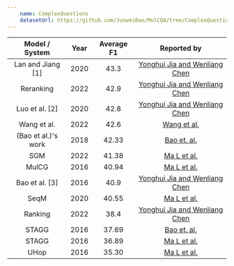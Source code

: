 ```yaml
---
    name: ComplexQuestions
    datasetUrl: https://github.com/JunweiBao/MulCQA/tree/ComplexQuestions
---
```


|   Model / System    |   Year    | Average F1 |                                   Reported by                                |
|:-------------------:|:---------:|:----------:|:----------------------------------------------------------------------------:|
|  Lan and Jiang [1]  |   2020    |    43.3    |      [Yonghui Jia and Wenliang Chen](https://arxiv.org/pdf/2204.12808.pdf)   |
|      Reranking      |   2022    |    42.9    |      [Yonghui Jia and Wenliang Chen](https://arxiv.org/pdf/2204.12808.pdf)   |
|   Luo et al. [2]    |   2020    |    42.8    |      [Yonghui Jia and Wenliang Chen](https://arxiv.org/pdf/2204.12808.pdf)   |
|     Wang et al.     |   2022    |    42.6     |          [Wang et al.](https://link.springer.com/chapter/10.1007/978-3-031-10983-6_15)          |
| (Bao et al.)'s work |   2018    |   42.33    |              [Bao et. al.](https://aclanthology.org/C16-1236.pdf)            |
|         SGM         |   2022    |   41.38    | [Ma L et al.](https://ieeexplore.ieee.org/stamp/stamp.jsp?tp=&arnumber=9747229) |
|        MulCG        |   2016    |   40.94    | [Ma L et al.](https://ieeexplore.ieee.org/stamp/stamp.jsp?tp=&arnumber=9747229) |
|   Bao et al. [3]    |   2016    |    40.9    |      [Yonghui Jia and Wenliang Chen](https://arxiv.org/pdf/2204.12808.pdf)   |
|        SeqM         |   2020    |   40.55    | [Ma L et al.](https://ieeexplore.ieee.org/stamp/stamp.jsp?tp=&arnumber=9747229) |
|       Ranking       |   2022    |    38.4    |      [Yonghui Jia and Wenliang Chen](https://arxiv.org/pdf/2204.12808.pdf)   |
|        STAGG        |   2016    |   37.69    |              [Bao et. al.](https://aclanthology.org/C16-1236.pdf)            |
|        STAGG        |   2016    |   36.89    | [Ma L et al.](https://ieeexplore.ieee.org/stamp/stamp.jsp?tp=&arnumber=9747229) |
|        UHop         |   2016    |   35.30    | [Ma L et al.](https://ieeexplore.ieee.org/stamp/stamp.jsp?tp=&arnumber=9747229) |
